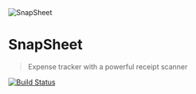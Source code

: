 <img src="https://firebasestorage.googleapis.com/v0/b/snapsheet-e7f7b.appspot.com/o/snapsheet_logo.png?alt=media&token=91a86899-70fe-4d40-9e87-6e135e1f0fe3" title="SnapSheet" alt="SnapSheet">

# SnapSheet

> Expense tracker with a powerful receipt scanner


[![Build Status](http://img.shields.io/travis/badges/badgerbadgerbadger.svg?style=flat-square)](https://travis-ci.org/badges/badgerbadgerbadger)